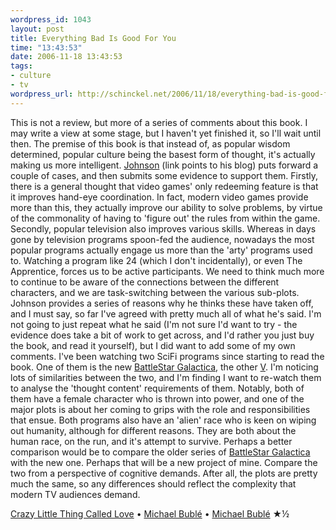 ```yaml
--- 
wordpress_id: 1043
layout: post
title: Everything Bad Is Good For You
time: "13:43:53"
date: 2006-11-18 13:43:53
tags: 
- culture
- tv
wordpress_url: http://schinckel.net/2006/11/18/everything-bad-is-good-for-you/
---
```

This is not a review, but more of a series of comments about this book. I may write a view at some stage, but I haven't yet finished it, so I'll wait until then. The premise of this book is that instead of, as popular wisdom determined, popular culture being the basest form of thought, it's actually making us more intelligent. [Johnson][1] (link points to his blog) puts forward a couple of cases, and then submits some evidence to support them. Firstly, there is a general thought that video games' only redeeming feature is that it improves hand-eye coordination. In fact, modern video games provide more than this, they actually improve our ability to solve problems, by virtue of the commonality of having to 'figure out' the rules from within the game. Secondly, popular television also improves various skills. Whereas in days gone by television programs spoon-fed the audience, nowadays the most popular programs actually engage us more than the 'arty' programs used to. Watching a program like 24 (which I don't incidentally), or even The Apprentice, forces us to be active participants. We need to think much more to continue to be aware of the connections between the different characters, and we are task-switching between the various sub-plots. Johnson provides a series of reasons why he thinks these have taken off, and I must say, so far I've agreed with pretty much all of what he's said. I'm not going to just repeat what he said (I'm not sure I'd want to try - the evidence does take a bit of work to get across, and I'd rather you just buy the book, and read it yourself), but I did want to add some of my own comments. I've been watching two SciFi programs since starting to read the book. One of them is the new [BattleStar Galactica][2], the other [V][3]. I'm noticing lots of similarities between the two, and I'm finding I want to re-watch them to analyse the 'thought content' requirements of them. Notably, both of them have a female character who is thrown into power, and one of the major plots is about her coming to grips with the role and responsibilities that ensue. Both programs also have an 'alien' race who is keen on wiping out humanity, although for different reasons. They are both about the human race, on the run, and it's attempt to survive. Perhaps a better comparison would be to compare the older series of [BattleStar Galactica][4] with the new one. Perhaps that will be a new project of mine. Compare the two from a perspective of cognitive demands. After all, the plots are pretty much the same, so any differences should reflect the complexity that modern TV audiences demand. 

[Crazy Little Thing Called Love][5] • [Michael Bublé][6] • [Michael Bublé][7] ★½

   [1]: http://www.stevenberlinjohnson.com/
   [2]: http://www.imdb.com/title/tt0407362/
   [3]: http://www.imdb.com/title/tt0085106/
   [4]: http://www.imdb.com/title/tt0077215/
   [5]: http://phobos.apple.com/WebObjects/MZSearch.woa/wa/advancedSearchResults?songTerm=Crazy+Little+Thing+Called+Love&artistTerm=Michael+Bublé
   [6]: http://phobos.apple.com/WebObjects/MZSearch.woa/wa/advancedSearchResults?artistTerm=Michael+Bublé
   [7]: http://phobos.apple.com/WebObjects/MZSearch.woa/wa/advancedSearchResults?albumTerm=Michael+Bublé&artistTerm=Michael+Bublé

